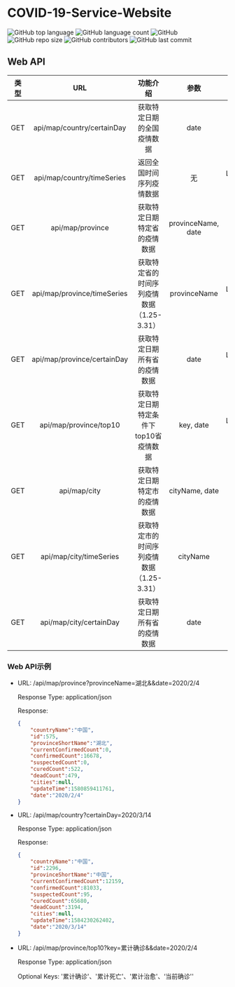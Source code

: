 # COVID-19-Service-Website

![GitHub top language](https://img.shields.io/github/languages/top/ashyseer/COVID-19-Service-Website?color=green) ![GitHub language count](https://img.shields.io/github/languages/count/ashyseer/COVID-19-Service-Website?color=orange)  ![GitHub](https://img.shields.io/github/license/ashyseer/COVID-19-Service-Website?color=blueviolet)  ![GitHub repo size](https://img.shields.io/github/repo-size/ashyseer/COVID-19-Service-Website)  ![GitHub contributors](https://img.shields.io/github/contributors/ashyseer/COVID-19-Service-Website)  ![GitHub last commit](https://img.shields.io/github/last-commit/ashyseer/COVID-19-Service-Website)

## Web API

| 类型 |             URL             |                 功能介绍                  |        参数        |         返回值          |
| :--: | :-------------------------: | :---------------------------------------: | :----------------: | :---------------------: |
| GET  | api/map/country/certainDay  |        获取特定日期的全国疫情数据         |        date        |    Province (Object)    |
| GET  | api/map/country/timeSeries  |         返回全国时间序列疫情数据          |         无         | List\<Province> (Array) |
| GET  |      api/map/province       |       获取特定日期特定省的疫情数据        | provinceName, date |    Province (Object)    |
| GET  | api/map/province/timeSeries | 获取特定省的时间序列疫情数据（1.25-3.31） |    provinceName    | List\<Province> (Array) |
| GET  | api/map/province/certainDay |       获取特定日期所有省的疫情数据        |        date        | List\<Province> (Array) |
| GET  |   api/map/province/top10    |   获取特定日期特定条件下top10省疫情数据   |     key, date      | List\<Province> (Array) |
| GET  |        api/map/city         |       获取特定日期特定市的疫情数据        |   cityName, date   |      City (Object)      |
| GET  |   api/map/city/timeSeries   | 获取特定市的时间序列疫情数据（1.25-3.31） |      cityName      |   List\<City> (Array)   |
| GET  |   api/map/city/certainDay   |       获取特定日期所有省的疫情数据        |        date        |   List\<City> (Array)   |

### Web API示例

- URL: /api/map/province?provinceName=湖北&&date=2020/2/4

  Response Type: application/json

  Response:

  ```json
  {
      "countryName":"中国",
      "id":575,
      "provinceShortName":"湖北",
      "currentConfirmedCount":0,
      "confirmedCount":16678,
      "suspectedCount":0,
      "curedCount":522,
      "deadCount":479,
      "cities":null,
      "updateTime":1580859411761,
      "date":"2020/2/4"
  }
  ```

- URL: /api/map/country?certainDay=2020/3/14

  Response Type: application/json

  Response:

  ```json
  {
      "countryName":"中国",
      "id":2296,
      "provinceShortName":"中国",
      "currentConfirmedCount":12159,
      "confirmedCount":81033,
      "suspectedCount":95,
      "curedCount":65680,
      "deadCount":3194,
      "cities":null,
      "updateTime":1584230262402,
      "date":"2020/3/14"
  }
  ```

- URL: /api/map/province/top10?key=累计确诊&&date=2020/2/4

  Response Type: application/json

  Optional Keys: '累计确诊'、'累计死亡'、'累计治愈'、‘当前确诊''

